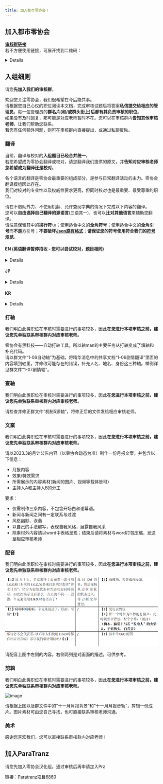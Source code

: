 ```yaml
---
title: 加入都市零协会！
---
```


## 加入都市零协会
[**审核群链接**](http://qm.qq.com/cgi-bin/qm/qr?_wv=1027&k=S35jbCNIHBlrmez-3mNw2w4rMEz8XmSL&authKey=%2B3Y8zQHw4OGFeON4GKfHdQM44jkKd%2B6YQxMAp3vdLAft018xJdzn%2FcSGTb2ghTno&noverify=0&group_code=374773207)  
若不方便使用链接，可展开找到二维码：
<details>

![零协会审核群群聊二维码](/img/page/57a21c56-20fe-48a6-9211-71ff4331a281.png)
</details>

## 入组细则
请您**先加入我们的审核群**。

欢迎您关注零协会，我们很希望在今后能共事。  
请根据您自己心仪的职位阅读本文档，完成审核试题后将答案**私信提交给相应的管理员**。每一位管理员的**群名片(和/或群头衔上)后都有其负责审核的职位**。  
如果没有及时回复，那可能是对应老师暂时不在。您可以在审核群内**告知其他审核老师**，让我们帮助您联系。  
若您有任何额外问题，则可在审核群内直接提出，或通过私聊反映。

### 翻译
当前，翻译与校对的**入组题目已经合并统一**。  
若您希望成为零协会翻译或校对，请您翻译我们提供的原文，并**告知对应审核老师您希望成为翻译还是校对**。

各个语言的翻译是零协会最重要的组成部分，是参与日常翻译活动的主力。零协会翻译模组因此存在。  
我们对校对的专业性以及权威性要求更高，但同时校对也是最重要、最受尊重的职位。  

请在不借助外力、不使用机翻、允许查阅字典的情况下完成以下内容的翻译。  
您可以**自由选择自己翻译的源语言**(三语其一)，也可以**比对其他语言**来辅助您翻译。  
请注意保留其中的**换行符**```\n```；使用适合中文的**全角符号**；使用适合中文的**全角引号**而**不是**方引号；**不要破坏**[**Json原有格式**](https://www.zeroasso.top/docs/translate/punctuation#%E7%90%86%E8%A7%A3json%E6%A0%BC%E5%BC%8F)；**请保证您的符号使用符合我们的**[**符号规范**](https://www.zeroasso.top/docs/translate/punctuation)。

#### EN (英语翻译暂停招收 - 您可以尝试校对，题目相同)
<details>
若您觉得单行过长的话，您可以将鼠标浮于Json框内，点击自动换行按钮或使用复制按钮将其复制到其他地方。

![image](/img/page/copyButton.png)

**第一段**  
```json
    {
      "id": 901026,
      "name": "",
      "subDesc": "",
      "desc": "A cluster of eyes looks this way.\nThe thing in the middle has the appearance of a tree branch, but it is human.\n\nHeaven sometimes burrows;\nother times, it makes a home in the heart.\n\nOnce taken root, that heaven\nwill only be visible through the eyes of others.",
      "options": [
        {
          "message": "Close your eyes.",
          "result": [
            "Even with one’s eyes closed, heaven is there.\n\nAs long as heaven is lodged in,\nthere is no way to avert your gaze\nfrom what you wish not to see.\n\nMeaning, you may only see\nwhat it wants you to see.\n\nEven though one’s eyes were closed,\none’s sight remained open.\n\nIt will be forever impossible to close."
          ]
        },
        {
          "message": "Return the gaze.",
          "result": [
            "You stare into it without blinking.\n\nIts eyes won’t so much as flinch.\n\nThose eyes don’t care if the host twitches in pain.\n\nYou are not what the eyes are looking at.\n\nIt must be heaven somewhere behind me."
          ]
        }
      ]
    },
```
    
**第二段**  
Dongrang no longer feels pity for test subjects.

Even if his technology isn't recognized...  
Even when he thinks of the yellow calf in his hometown...  
He isn't sad anymore.

"The past is all useless. I'll burn it all."

"And Yi Sang, I'd like you gone as well."

Dongrang begins to rush at Yi Sang.

——————

"I really shouldn't be wasting my time like this."

Coming to a sudden realization, Dongrang stopped in place.  
And he looked at the ceiling as though he was looking up at stars in the sky.

"At this very moment... I'm losing out for each second it spends without crying."

"The opportunities and time to change the world... are scattering."

Dongrang then glared with bloodshot eyes.

"Yi Sang... It's you, you're the only one who needs to go for this to be over!"
</details>

#### JP
<details>
若您觉得单行过长的话，您可以将鼠标浮于Json框内，点击自动换行按钮或使用复制按钮将其复制到其他地方。

![image](/img/page/copyButton.png)

**第一段**  
```json
    {
      "id": 901026,
      "name": "",
      "subDesc": "",
      "desc": "沢山の目玉がこちら見つめる。\n真ん中にあるのは木の枝のように見えるが、人間だ。\n\n天国は喰い込むこともあるが\nときには心の中に寄生する。\n\n一度刺さってしまった天国は私ではない\n誰かの目でしか見られないだろう。",
      "options": [
        {
          "message": "目を閉じる。",
          "result": [
            "目を閉じても見えるのが天国だ。\n\n天国が刺さっている以上\n私が見たくないものを\n見ずにいることはできない。\n\nつまり、これが見たがっている\nものだけを見なければならないということだ。\n\n私は目を閉じていたが、\n同時に目を開けていた。\n\n永遠に閉じることはできないだろう。"
          ]
        },
        {
          "message": "目を合わせる。",
          "result": [
            "瞬きせず、そのまま見つめ返す。\n\nこれの目玉は微動だにしない。\n\n人が苦しさに悶えても、瞳は気にも留めない。\n\nこれらが見つめているのは私ではない。\n\n私の後ろにあるはずの、どこかの天国だろう。"
          ]
        }
      ]
    },
```
    
**第二段**  
ドンランは、これ以上実験されるものたちを可哀想に思わない。

自分の技術が認められなくても…。  
故郷に残されたヌロンイのことを考えても…。 
もう悲しくないんだ。

「過去は全部役に立たない。全部燃やして消すんだ。」

「イサン、君もその程度にして消えてほしいな。」

ドンランはイサンへ向かって疾走し始める。

——————

「こんな風に時間を浪費している場合じゃないのに。」

ドンランはふと気づいたかのように、その場で立ち止まった。  
そしてまるで、空の星でも見上げるように天井を眺めたんだ。

「今この時にも…あれが泣いてくれない分だけ損をしている。」

「世の中を変えられる機会と時間が…散り失せてるんだ。」

ドンランは血眼で睨み付けてきた。

「イサン…お前さえ、お前さえ消えればそれで終わりじゃないか！」
</details>

#### KR
<details>
若您觉得单行过长的话，您可以将鼠标浮于Json框内，点击自动换行按钮或使用复制按钮将其复制到其他地方。

![image](/img/page/copyButton.png)

**第一段**  
```json
    {
      "id": 901026,
      "name": "",
      "subDesc": "",
      "desc": "여러 눈알이 이쪽을 바라본다.\n가운데 있는 것은 나무가지 같이 보이지만 사람이다.\n\n천국은 파고들기도 하지만\n때로는 마음속에 기생한다.\n\n한번 박혀버린 천국은 내가 아닌\n누군가의 눈으로밖에 보지 못할 것이다.",
      "options": [
        {
          "message": "눈을 감는다.",
          "result": [
            "눈을 감아도 보이는 것이 천국이다.\n\n천국이 박혀있는 이상\n내가 보고 싶지 않은 것을\n보지 않을 수는 없다.\n\n그 말은 이것이 보고 싶어 하는\n것만을 보아야 하는 것이다.\n\n나는 눈을 감고 있었지만,\n동시에 눈을 뜨고 있었다.\n\n영원히 감을 수 없을 것이다."
          ]
        },
        {
          "message": "마주한다.",
          "result": [
            "눈을 깜빡이지 않고 그대로 바라본다.\n\n이것의 눈알은 미동조차 하지 않는다.\n\n사람이 괴로움에 움찔거려도 눈동자는 개의치 않는다.\n\n이것들이 바라보는 것은 내가 아니다.\n\n내 뒤에 있을 어딘가의 천국일 것이다."
          ]
        }
      ]
    },
```

**第二段**  
동랑은 더 이상 실험 당하는 것들을 가여워 하지 않아.

자신의 기술이 인정받지 못해도…  
고향에 남겨진 누렁이를 생각해도…  
더는 슬프지 않지.

"과거는 전부 쓸모 없어. 모두 태워 없애겠어."

"이상, 너도 그만 사라져 줬으면 좋겠어."

동랑은 이상을 향해 질주하기 시작해.

——————

"이렇게 시간 낭비하고 있을 때가 아닌데."

동랑은 문득 깨달았다는 듯, 그 자리에 우뚝 멈춰섰어.  
그리고 마치, 하늘의 별이라도 올려다 보듯 천장을 바라보았지.

"지금 이 시간에도… 저것이 울어주지 않는 만큼 손해를 보고 있어."

"세상을 바꿀 수 있는 기회와 시간이… 흩어지고 있다고."

동랑은 핏발 선 눈으로 노려보았지.

"이상… 너만, 너만 사라지면 끝날 일이잖아?!"
</details>

### 打轴
我们明白此类职位在审核时需要进行的事项较多，因此**在您进行本项审核之前，建议您先单独联系审核群内对应审核老师。**

零协会有黑科技——自动打轴工具，所以轴man的主要任务从打轴变成了填轴和补充代码。  
请以群文件“1-06自动轴”为基础，将精华消息中的共享文档“1-06剧情翻译”里面的内容填到轴里，并修改可能存在的错误，补充人名、地名、身份这三种轴。样例详见群文件“1-07剧情轴”。
### 查轴
我们明白此类职位在审核时需要进行的事项较多，因此**在您进行本项审核之前，建议您先单独联系审核群内对应审核老师。**

请检查并修正群文件“机制5源轴”，将修正后的文件发给相应审核老师。
### 文案
我们明白此类职位在审核时需要进行的事项较多，因此**在您进行本项审核之前，建议您先单独联系审核群内对应审核老师。**

请以2023.3的月计公告内容（以零协会动态为准）制作一份月报文案，并包含以下信息：  
- 月报内容  
- 效果/特效需求  
- 所需展示的内容素材(新闻的图片、视频等载体皆可）  
- 主持人A和主持人B的分工

要求：  
- 仅需制作三条内容，不包含开场白和谢幕语。  
- 新闻与新闻之间有一定联系与过渡  
- 风格幽默、诙谐  
- 以自己的手法编写，表现自我风格，展露自我风采  
- 除素材外内容请以word中表格呈现；结束后请将素材与word打包压缩，发送至相应审核老师  

### 配音
我们明白此类职位在审核时需要进行的事项较多，因此**在您进行本项审核之前，建议您先单独联系审核群内对应审核老师。**

![image](/img/page/voiceOver.png)

请配音上图中左侧的内容，右侧两列是对画面的描述，可供参考。
### 剪辑
我们明白此类职位在审核时需要进行的事项较多，因此**在您进行本项审核之前，建议您先单独联系审核群内对应审核老师。**

![image](/img/page/vidEditing.png)

请根据上图以及群文件中的“十一月月报背景”和“十一月月报音轨”，剪辑一份成片。图片素材可由您自己寻找，也可直接联系审核老师沟通。
### 美术
感谢您喜欢我们，您可以直接联系审核群内对应老师！

## 加入ParaTranz
请您先加入零协会汉化组，通过审核后再申请加入Prz

链接：[Paratranz项目6860](https://paratranz.cn/projects/6860)
